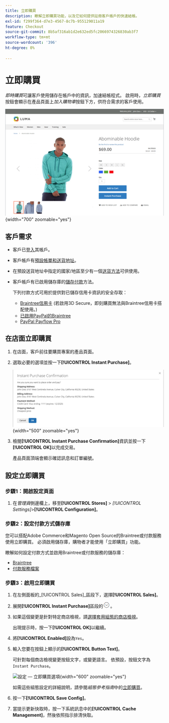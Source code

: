 ```yaml
---
title: 立即購買
description: 瞭解立即購買功能，以及它如何提供註冊客戶帳戶的快速結帳。
exl-id: f299f364-d7e3-4567-8c7b-955129011a19
feature: Checkout
source-git-commit: 8b5af316ab1d2e632ed5fc2066974326830ab3f7
workflow-type: tm+mt
source-wordcount: '396'
ht-degree: 0%

---
```


# 立即購買

_即時購買_&#x200B;可讓客戶使用儲存在帳戶中的資訊，加速結帳程式。 啟用時，_立即購買_&#x200B;按鈕會顯示在產品頁面上&#x200B;_加入購物車_&#x200B;按鈕下方，供符合需求的客戶使用。

![顯示[立即購買]選項的產品頁面](./assets/storefront-checkout-instant-purchase.png){width="700" zoomable="yes"}

## 客戶需求

- 客戶已[登入](../customers/customer-sign-in.md)其帳戶。

- 客戶帳戶有[預設帳單和送貨地址](../customers/account-dashboard-address-book.md)。

- 在預設送貨地址中指定的國家/地區至少有一個[送貨方法](delivery.md)可供使用。

- 客戶帳戶有已啟用儲存庫的[儲存付款](../stores-purchase/stored-payment-methods.md)方法。

  下列付款方式可用於提供對已儲存信用卡資訊的安全存取：

   - [Braintree信用卡](braintree.md) (若啟用3D Secure，即刻購買無法與Braintree信用卡搭配使用。)
   - [已啟用PayPal的Braintree](braintree.md)
   - [PayPal Payflow Pro](paypal-payflow-pro.md)

## 在店面立即購買

1. 在店面，客戶前往要購買專案的產品頁面。

1. 選取必要的選項並按一下&#x200B;**[!UICONTROL Instant Purchase]**。

   ![確認對話方塊以確認立即購買](./assets/storefront-checkout-instant-purchase-confirmation.png){width="500" zoomable="yes"}

1. 檢閱&#x200B;**[!UICONTROL Instant Purchase Confirmation]**&#x200B;資訊並按一下&#x200B;**[!UICONTROL OK]**&#x200B;以完成交易。

   產品頁面頂端會顯示確認訊息和訂單編號。

## 設定立即購買

### 步驟1：開啟設定頁面

1. 在&#x200B;_管理員_&#x200B;側邊欄上，移至&#x200B;**[!UICONTROL Stores]** > _[!UICONTROL Settings]_>**[!UICONTROL Configuration]**。

### 步驟2：設定付款方式儲存庫

您可以搭配Adobe Commerce和Magento Open Source的Braintree或付款服務使用立即購買。 必須啟用儲存庫，購物者才能使用「立即購買」功能。

瞭解如何設定付款方式並啟用Braintree或付款服務的儲存庫：

- [Braintree](braintree.md)
- [付款服務檔案](https://experienceleague.adobe.com/docs/commerce-merchant-services/payment-services/guide-overview.html)

### 步驟3：啟用立即購買

1. 在左側面板的&#x200B;_[!UICONTROL Sales]_區段下，選擇&#x200B;**[!UICONTROL Sales]**。

1. 展開&#x200B;**[!UICONTROL Instant Purchase]**&#x200B;區段的![擴充選擇器](../assets/icon-display-expand.png)。

1. 如果這個變更是針對特定商店檢視，請[選擇套用組態的商店檢視](../configuration-reference/scope-change.md#set-the-scope)。

   出現提示時，按一下&#x200B;**[!UICONTROL OK]**&#x200B;以繼續。

1. 將&#x200B;**[!UICONTROL Enabled]**&#x200B;設為`Yes`。

1. 輸入您要在按鈕上顯示的&#x200B;**[!UICONTROL Button Text]**。

   可針對每個商店檢視變更按鈕文字，或變更語言。 依預設，按鈕文字為`Instant Purchase`。

   ![設定 — 立即購買選項](../configuration-reference/sales/assets/sales-instant-purchase.png){width="600" zoomable="yes"}

   如需這些組態設定的詳細說明，請參閱&#x200B;_組態參考指南_&#x200B;中的[立即購買](../configuration-reference/sales/sales.md#instant-purchase)。

1. 按一下&#x200B;**[!UICONTROL Save Config]**。

1. 當提示更新快取時，按一下系統訊息中的&#x200B;**[!UICONTROL Cache Management]**，然後依照指示排清快取。
